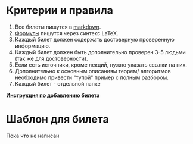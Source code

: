 # Критерии и правила

1. Все билеты пишутся в [markdown](https://www.markdownguide.org/basic-syntax/). 
2. [Формулы](https://ashki23.github.io/markdown-latex.html#:~:text=%2D%20tag2%0A%2D%2D%2D-,Mathematical%20formula,-We%20can%20use) пишутся через синтекс LaTeX.
3. Каждый билет должен содержать достоверную проверенную информацию.
4. Каждый билет должен быть дополнительно проверен 3-5 людьми (так же для достоверности).
5. Если есть источники, кроме лекций, нужно указать ссылки на них.
6. Дополнительно к основным описаниям теорем/ алгоритмов необходимо привести "тупой" пример с полным разбором.
7. Каждый билет - отдельной папке  

**[Инструкция по добавлению билета](../how_to_add_question.md)**

# Шаблон для билета
Пока что не написан
